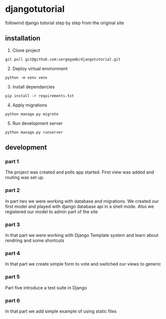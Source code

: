 # djangotutorial
followind django tutorial step by step from the original site
## installation
1. Clone project
```
git pull git@github.com:sergegamb/djangotutorial.git
```
2. Deploy virtual environment
```
python -m venv venv
```
3. Install dependancies
```
pip install -r requirements.txt
```
4. Apply migrations
```
python manage.py migrate
```
5. Run development server
```
python manage.py runserver
```
## development
### part 1
The project was created and polls app started. First view was added and routing was set up.
### part 2
In part two we were working with database and migrations. We created our first model and played with django database api in a shell mode. Also we registered our model to admin part of the site
### part 3
In that part we were working with Django Template system and learn about rendring and some shortcuts
### part 4
In that part we create simple form to vote and switched our views to generic
### part 5
Part five introduce a test suite in Django
### part 6
In that part we add simple example of using static files
